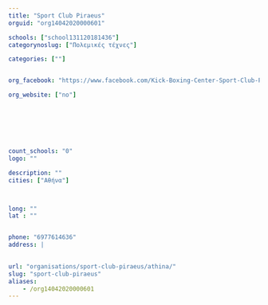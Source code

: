 ```yaml
---
title: "Sport Club Piraeus"
orguid: "org14042020000601"

schools: ["school131120181436"]
categorynoslug: ["Πολεμικές τέχνες"]

categories: [""]


org_facebook: "https://www.facebook.com/Kick-Boxing-Center-Sport-Club-Pireaus-906443592857292/"

org_website: ["no"]







count_schools: "0"
logo: ""

description: ""
cities: ["Αθήνα"]



long: ""
lat : ""


phone: "6977614636"
address: |
    

url: "organisations/sport-club-piraeus/athina/"
slug: "sport-club-piraeus"
aliases:
    - /org14042020000601
---
```



